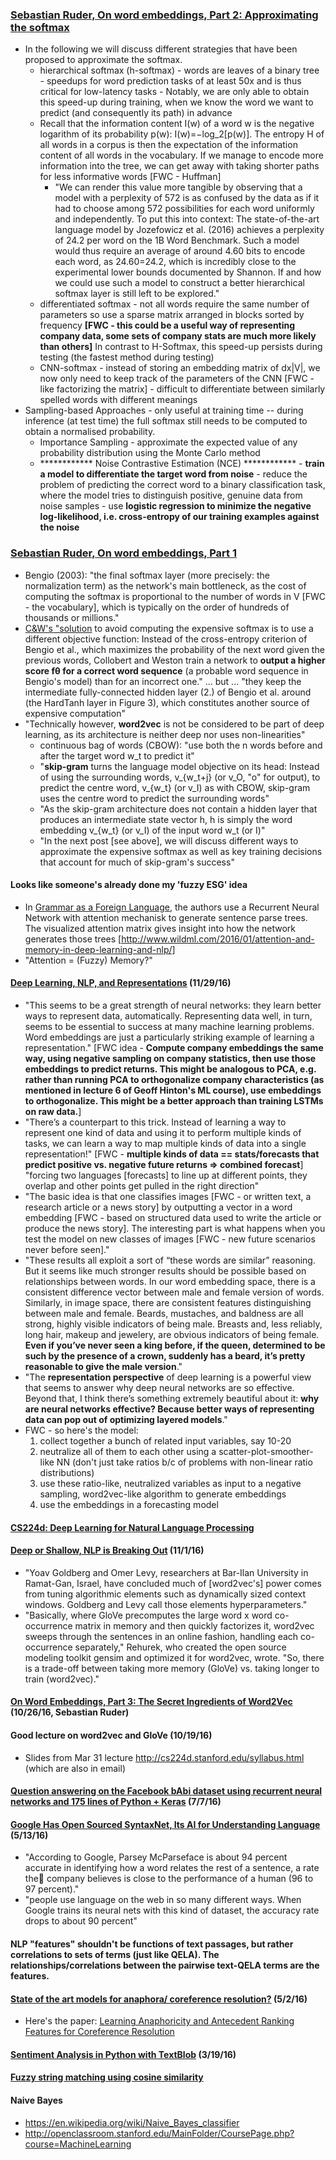 ### [Sebastian Ruder, On word embeddings, Part 2: Approximating the softmax](http://sebastianruder.com/word-embeddings-softmax/)
* In the following we will discuss different strategies that have been proposed to approximate the softmax.
  * hierarchical softmax (h-softmax) - words are leaves of a binary tree - speedups for word prediction tasks of at least 50x and is thus critical for low-latency tasks - Notably, we are only able to obtain this speed-up during training, when we know the word we want to predict (and consequently its path) in advance
  * Recall that the information content I(w) of a word w is the negative logarithm of its probability p(w): I(w)=−log_2[p(w)].  The entropy H of all words in a corpus is then the expectation of the information content of all words in the vocabulary.  If we manage to encode more information into the tree, we can get away with taking shorter paths for less informative words [FWC - Huffman]
    * "We can render this value more tangible by observing that a model with a perplexity of 572 is as confused by the data as if it had to choose among 572 possibilities for each word uniformly and independently. To put this into context: The state-of-the-art language model by Jozefowicz et al. (2016) achieves a perplexity of 24.2 per word on the 1B Word Benchmark. Such a model would thus require an average of around 4.60 bits to encode each word, as 24.60=24.2, which is incredibly close to the experimental lower bounds documented by Shannon. If and how we could use such a model to construct a better hierarchical softmax layer is still left to be explored."
  * differentiated softmax - not all words require the same number of parameters so use a sparse matrix arranged in blocks sorted by frequency **[FWC - this could be a useful way of representing company data, some sets of company stats are much more likely than others]** In contrast to H-Softmax, this speed-up persists during testing (the fastest method during testing)
  * CNN-softmax - instead of storing an embedding matrix of dx|V|, we now only need to keep track of the parameters of the CNN [FWC - like factorizing the matrix] - difficult to differentiate between similarly spelled words with different meanings
* Sampling-based Approaches - only useful at training time -- during inference (at test time) the full softmax still needs to be computed to obtain a normalised probability.
  * Importance Sampling - approximate the expected value of any probability distribution using the Monte Carlo method
  * ************ Noise Contrastive Estimation (NCE) ************ - **train a model to differentiate the target word from noise** - reduce the problem of predicting the correct word to a binary classification task, where the model tries to distinguish positive, genuine data from noise samples - use **logistic regression to minimize the negative log-likelihood, i.e. cross-entropy of our training examples against the noise**

### [Sebastian Ruder, On word embeddings, Part 1](http://sebastianruder.com/word-embeddings-1/index.html)
* Bengio (2003): "the final softmax layer (more precisely: the normalization term) as the network's main bottleneck, as the cost of computing the softmax is proportional to the number of words in V [FWC - the vocabulary], which is typically on the order of hundreds of thousands or millions."
* [C&W's "solution](http://sebastianruder.com/word-embeddings-1/index.html#fn:4) to avoid computing the expensive softmax is to use a different objective function: Instead of the cross-entropy criterion of Bengio et al., which maximizes the probability of the next word given the previous words, Collobert and Weston train a network to **output a higher score fθ for a correct word sequence** (a probable word sequence in Bengio's model) than for an incorrect one." ... but ... "they keep the intermediate fully-connected hidden layer (2.) of Bengio et al. around (the HardTanh layer in Figure 3), which constitutes another source of expensive computation"
* "Technically however, **word2vec** is not be considered to be part of deep learning, as its architecture is neither deep nor uses non-linearities"
  * continuous bag of words (CBOW): "use both the n words before and after the target word w_t to predict it"
  * "**skip-gram** turns the language model objective on its head: Instead of using the surrounding words, v_{w_t+j} (or v_O, "o" for output), to predict the centre word, v_{w_t} (or v_I)  as with CBOW, skip-gram uses the centre word to predict the surrounding words"
  * "As the skip-gram architecture does not contain a hidden layer that produces an intermediate state vector h, h is simply the word embedding v_{w_t} (or v_I) of the input word w_t (or I)"
  * "In the next post [see above], we will discuss different ways to approximate the expensive softmax as well as key training decisions that account for much of skip-gram's success"

#### Looks like someone's already done my 'fuzzy ESG' idea
* In [Grammar as a Foreign Language](http://arxiv.org/abs/1412.7449), the authors use a Recurrent Neural Network with attention mechanisk to generate sentence parse trees. The visualized attention matrix gives insight into how the network generates those trees [http://www.wildml.com/2016/01/attention-and-memory-in-deep-learning-and-nlp/]
* "Attention = (Fuzzy) Memory?"

#### [Deep Learning, NLP, and Representations](http://colah.github.io/posts/2014-07-NLP-RNNs-Representations/) (11/29/16)
* "This seems to be a great strength of neural networks: they learn better ways to represent data, automatically. Representing data well, in turn, seems to be essential to success at many machine learning problems. Word embeddings are just a particularly striking example of learning a representation." [FWC idea - **Compute company embeddings the same way, using negative sampling on company statistics, then use those embeddings to predict returns.  This might be analogous to PCA, e.g. rather than running PCA to orthogonalize company characteristics (as mentioned in lecture 6 of Geoff Hinton's ML course), use embeddings to orthogonalize.  This might be a better approach than training LSTMs on raw data.**]
* "There’s a counterpart to this trick. Instead of learning a way to represent one kind of data and using it to perform multiple kinds of tasks, we can learn a way to map multiple kinds of data into a single representation!" [FWC - **multiple kinds of data == stats/forecasts that predict positive vs. negative future returns => combined forecast**]  "forcing two languages [forecasts] to line up at different points, they overlap and other points get pulled in the right direction"
* "The basic idea is that one classifies images [FWC - or written text, a research article or a news story] by outputting a vector in a word embedding [FWC - based on structured data used to write the article or produce the news story].  The interesting part is what happens when you test the model on new classes of images [FWC - new future scenarios never before seen]."
* "These results all exploit a sort of “these words are similar” reasoning. But it seems like much stronger results should be possible based on relationships between words. In our word embedding space, there is a consistent difference vector between male and female version of words. Similarly, in image space, there are consistent features distinguishing between male and female. Beards, mustaches, and baldness are all strong, highly visible indicators of being male. Breasts and, less reliably, long hair, makeup and jewelery, are obvious indicators of being female. **Even if you’ve never seen a king before, if the queen, determined to be such by the presence of a crown, suddenly has a beard, it’s pretty reasonable to give the male version**."
* "The **representation perspective** of deep learning is a powerful view that seems to answer why deep neural networks are so effective. Beyond that, I think there’s something extremely beautiful about it: **why are neural networks effective? Because better ways of representing data can pop out of optimizing layered models**."
* FWC - so here's the model:
  1. collect together a bunch of related input variables, say 10-20
  2. neutralize all of them to each other using a scatter-plot-smoother-like NN (don't just take ratios b/c of problems with non-linear ratio distributions)
  3. use these ratio-like, neutralized variables as input to a negative sampling, word2vec-like algorithm to generate embeddings
  4. use the embeddings in a forecasting model

#### [CS224d: Deep Learning for Natural Language Processing](http://cs224d.stanford.edu/index.html)

#### [Deep or Shallow, NLP is Breaking Out](http://cacm.acm.org/magazines/2016/3/198856-deep-or-shallow-nlp-is-breaking-out/fulltext) (11/1/16)
* "Yoav Goldberg and Omer Levy, researchers at Bar-Ilan University in Ramat-Gan, Israel, have concluded much of [word2vec's] power comes from tuning algorithmic elements such as dynamically sized context windows. Goldberg and Levy call those elements hyperparameters."
* "Basically, where GloVe precomputes the large word x word co-occurrence matrix in memory and then quickly factorizes it, word2vec sweeps through the sentences in an online fashion, handling each co-occurrence separately," Rehurek, who created the open source modeling toolkit gensim and optimized it for word2vec, wrote. "So, there is a trade-off between taking more memory (GloVe) vs. taking longer to train (word2vec)."

#### [On Word Embeddings, Part 3: The Secret Ingredients of Word2Vec](http://sebastianruder.com/secret-word2vec/index.html) (10/26/16, Sebastian Ruder)

#### Good lecture on word2vec and GloVe (10/19/16)
* Slides from Mar 31 lecture http://cs224d.stanford.edu/syllabus.html (which are also in email)

#### [Question answering on the Facebook bAbi dataset using recurrent neural networks and 175 lines of Python + Keras](http://smerity.com/articles/2015/keras_qa.html) (7/7/16)

#### [Google Has Open Sourced SyntaxNet, Its AI for Understanding Language](http://www.wired.com/2016/05/google-open-sourced-syntaxnet-ai-natural-language/) (5/13/16)
* "According to Google, Parsey McParseface is about 94 percent accurate in identifying how a word relates the rest of a sentence, a rate the company believes is close to the performance of a human (96 to 97 percent)."
* "people use language on the web in so many different ways. When Google trains its neural nets with this kind of dataset, the accuracy rate drops to about 90 percent"

#### NLP "features" shouldn't be functions of text passages, but rather correlations to sets of terms (just like QELA).  The relationships/correlations between the pairwise text-QELA terms are the features.

#### [State of the art models for anaphora/ coreference resolution?](https://www.reddit.com/r/MachineLearning/comments/4gptkp/state_of_the_art_models_for_anaphora_coreference/) (5/2/16)
* Here's the paper: [Learning Anaphoricity and Antecedent Ranking Features for Coreference Resolution](http://people.seas.harvard.edu/~srush/acl15.pdf)

#### [Sentiment Analysis in Python with TextBlob](https://github.com/shekhargulati/52-technologies-in-2016/blob/master/11-textblob/README.md) (3/19/16)

#### [Fuzzy string matching using cosine similarity](http://blog.nishtahir.com/2015/09/19/fuzzy-string-matching-using-cosine-similarity/)

#### Naive Bayes
* https://en.wikipedia.org/wiki/Naive_Bayes_classifier
* http://openclassroom.stanford.edu/MainFolder/CoursePage.php?course=MachineLearning